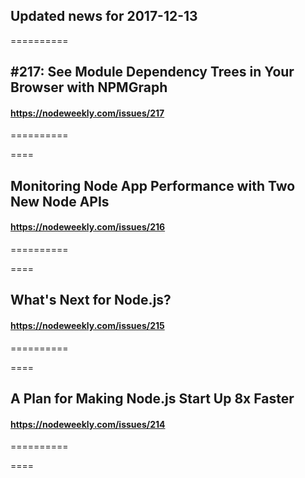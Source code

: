 ## Updated news for 2017-12-13 

==========
## #217: See Module Dependency Trees in Your Browser with NPMGraph
#### https://nodeweekly.com/issues/217

==========

====
## Monitoring Node App Performance with Two New Node APIs
#### https://nodeweekly.com/issues/216

==========

====
## What's Next for Node.js?
#### https://nodeweekly.com/issues/215

==========

====
## A Plan for Making Node.js Start Up 8x Faster
#### https://nodeweekly.com/issues/214

==========

====
